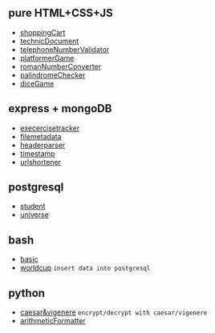 ## pure HTML+CSS+JS

- [shoppingCart](./shoppingCart/)
- [technicDocument](./technicDocument/)
- [telephoneNumberValidator](./telephoneNumberValidator/)
- [platformerGame](./platformerGame/)
- [romanNumberConverter](./romanNumberConverter/)
- [palindromeChecker](./palindromeChecker/)
- [diceGame](./diceGame/)

## express + mongoDB

- [execercisetracker](./exercisetracker/)
- [filemetadata](./filemetadata/)
- [headerparser](./headerparser/)
- [timestamp](./timestamp/)
- [urlshortener](./urlshortener)

## postgresql

- [student](./psql-student-database/)
- [universe](./psql-universe/)

## bash

- [basic](./shell/)
- [worldcup](./worldcup/) `insert data into postgresql`

## python

- [caesar&vigenere](./caesar&vigenere/) `encrypt/decrypt with caesar/vigenere`
- [arithmeticFormatter](./arithmeticFormatter/)
